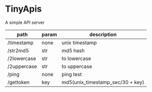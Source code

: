 # TinyApis
A simple API server

|path|param|description|
|--------|------|-------|
|/timestamp|none|unix timestamp|
|/str2md5|str|md5 hash|
|/2lowercase|str|to lowercase |
|/2uppercase|str|to uppercase|
|/ping|none|ping test|
|/gettoken|key|md5(unix_timestamp_sec/30 + key)|

